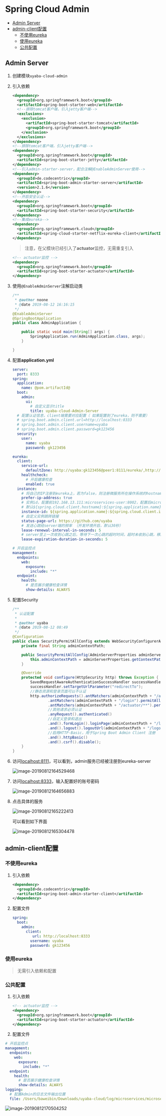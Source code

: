 # Spring Cloud Admin

<!-- @import "[TOC]" {cmd="toc" depthFrom=2 depthTo=6 orderedList=false} -->
<!-- code_chunk_output -->

* [Admin Server](#admin-server)
* [admin-client配置](#admin-client配置)
	* [不使用eureka](#不使用eureka)
	* [使用eureka](#使用eureka)
	* [公共配置](#公共配置)

<!-- /code_chunk_output -->

## Admin Server

1. 创建模块`uyaba-cloud-admin`

2. 引入依赖

   ```xml
   <dependency>
     <groupId>org.springframework.boot</groupId>
     <artifactId>spring-boot-starter-web</artifactId>
     <!--排除tomcat客户端，引入jetty客户端-->
     <exclusions>
       <exclusion>
         <artifactId>spring-boot-starter-tomcat</artifactId>
         <groupId>org.springframework.boot</groupId>
       </exclusion>
     </exclusions>
   </dependency>
   <!--排除tomcat客户端，引入jetty客户端-->
   <dependency>
     <groupId>org.springframework.boot</groupId>
     <artifactId>spring-boot-starter-jetty</artifactId>
   </dependency>
   <!--引入admin-starter-server，配合注解@EnableAdminServer使用-->
   <dependency>
     <groupId>de.codecentric</groupId>
     <artifactId>spring-boot-admin-starter-server</artifactId>
     <version>2.1.6</version>
   </dependency>
   <!--开启安全认证-->
   <dependency>
     <groupId>org.springframework.boot</groupId>
     <artifactId>spring-boot-starter-security</artifactId>
   </dependency>
   <!--集成eureka-->
   <dependency>
     <groupId>org.springframework.cloud</groupId>
     <artifactId>spring-cloud-starter-netflix-eureka-client</artifactId>
   </dependency>
   ```

   > 注意，在父模块已经引入了**actuator**监控，无需重复引入

   ```xml
   <!-- actuator监控 -->
   <dependency>
     <groupId>org.springframework.boot</groupId>
     <artifactId>spring-boot-starter-actuator</artifactId>
   </dependency>
   ```

3. 使用`@EnableAdminServer`注解启动类

   ```java
   /**
    * @author noone
    * @date 2019-08-12 16:16:15
    */
   @EnableAdminServer
   @SpringBootApplication
   public class AdminApplication {

       public static void main(String[] args) {
           SpringApplication.run(AdminApplication.class, args);
       }

   }
   ```

4. 配置**application.yml**

   ```yml
   server:
     port: 8333
   spring:
     application:
       name: @pom.artifactId@
     boot:
       admin:
         ui:
           # 自定义显示title
           title: uyaba-cloud-Admin-Server
     # 配置认证信息，client端需要对应配置（ 如果配置到了eureka，则不需要）
     # spring.boot.admin.client.url=http://localhost:8333
     # spring.boot.admin.client.username=uyaba
     # spring.boot.admin.client.password=gk123456
     security:
       user:
         name: uyaba
         password: gk123456

   eureka:
     client:
       service-url:
         defaultZone: http://uyaba:gk123456@peer1:8111/eureka/,http://uyaba:gk123456@peer2:8112/eureka/
       healthcheck:
         # 开启健康检查
         enabled: true
     instance:
       # 将自己的IP注册到eureka上，若为false，则注册微服务所在操作系统的hostname到eureka上
       prefer-ip-address: true
       # 实例id，配置前192.168.13.111:microservices-user:8002，配置后microservices-user:192.168.13.111:8002
       # 默认${spring.cloud.client.hostname}:${spring.application.name}:${spring.application.instance_id}:${service.port}
       instance-id: ${spring.application.name}:${spring.cloud.client.ipaddress}:${server.port}
       # 自定义实例跳转链接
       status-page-url: https://github.com/uyaba
       # 发送心跳给server端的频率 （开发环境开启，默认30秒）
       lease-renewal-interval-in-seconds: 5
       # server至上一次收到心跳之后，等待下一次心跳的超时时间，超时未收到心跳，移除instance （开发环境开启，默认90秒）
       lease-expiration-duration-in-seconds: 5

   # 开启监控点
   management:
     endpoints:
       web:
         exposure:
           include: "*"
     endpoint:
       health:
         # 是否展示健康检查详情
         show-details: ALWAYS
   ```

5. 配置Security

   ```java
   /**
    * 认证配置
    *
    * @author uyaba
    * @date 2019-08-12 08:49
    */
   @Configuration
   public class SecurityPermitAllConfig extends WebSecurityConfigurerAdapter {
       private final String adminContextPath;

       public SecurityPermitAllConfig(AdminServerProperties adminServerProperties) {
           this.adminContextPath = adminServerProperties.getContextPath();
       }

       @Override
       protected void configure(HttpSecurity http) throws Exception {
           SavedRequestAwareAuthenticationSuccessHandler successHandler = new SavedRequestAwareAuthenticationSuccessHandler();
           successHandler.setTargetUrlParameter("redirectTo");
           //静态资源和登录页面可以不认证
           http.authorizeRequests().antMatchers(adminContextPath + "/assets/**").permitAll()
                   .antMatchers(adminContextPath + "/login").permitAll()
                   .antMatchers(adminContextPath + "/actuator/**").permitAll()
                   //其他请求必须认证
                   .anyRequest().authenticated()
                   //自定义登录和退出
                   .and().formLogin().loginPage(adminContextPath + "/login").successHandler(successHandler)
                   .and().logout().logoutUrl(adminContextPath + "/logout")
                   //启用HTTP-Basic，用于Spring Boot Admin Client 注册
                   .and().httpBasic()
                   .and().csrf().disable();
       }
   }
   ```

6. 访问[localhost:8111](localhost:8111)，可以看到，admin服务已经被注册到eureka-server

   ![image-20190812164529468](assets/image-20190812164529468.png)

7. 访问[localhost:8333](localhost:8333)，输入配置好的账号密码

   ![image-20190812164656883](assets/image-20190812164656883.png)

8. 点击具体的服务

   ![image-20190812165222413](assets/image-20190812165222413.png)

   可以看到如下界面

   ![image-20190812165304478](assets/image-20190812165304478.png)

## admin-client配置

### 不使用eureka

1. 引入依赖

   ```xml
   <dependency>
     <groupId>de.codecentric</groupId>
     <artifactId>spring-boot-admin-starter-client</artifactId>
   </dependency>
   ```

2. 配置文件

   ```yml
   spring:
     boot:
       admin:
         client:
         	url: http://localhost:8333
           username: uyaba
           password: gk123456
   ```

### 使用eureka

> 无需引入依赖和配置

### 公共配置

1. 引入依赖

   ```xml
   <!-- actuator监控 -->
   <dependency>
     <groupId>org.springframework.boot</groupId>
     <artifactId>spring-boot-starter-actuator</artifactId>
   </dependency>
   ```

2. 配置文件

```yml
# 开启监控点
management:
  endpoints:
    web:
      exposure:
        include: "*"
  endpoint:
    health:
      # 是否展示健康检查详情
      show-details: ALWAYS
logging:
  # 配置Admin的日志文件输出位置
  file: /Users/baweibin/Downloads/uyaba-cloud/log/microservices/microservices-hello.log
```

![image-20190812170504252](assets/image-20190812170504252.png)
